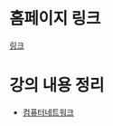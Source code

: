 # 홈페이지 링크
[링크](https://userkimtaewon.github.io/)

# 강의 내용 정리
- [컴퓨터네트워크](/PureMD/컴퓨터네트워크/index.md)  
